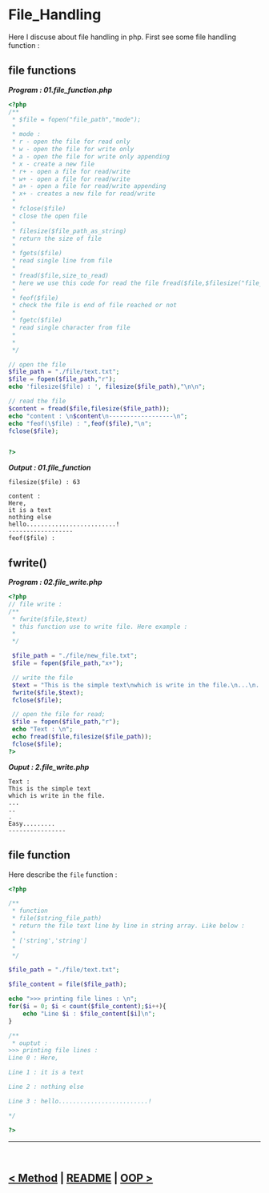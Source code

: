 # File_Handling
Here I discuse about file handling in php. First see some file handling function : 

## file functions
***Program : 01.file_function.php***
```php
<?php
/**
 * $file = fopen("file_path","mode");
 * 
 * mode : 
 * r - open the file for read only
 * w - open the file for write only
 * a - open the file for write only appending
 * x - create a new file
 * r+ - open a file for read/write
 * w+ - open a file for read/write
 * a+ - open a file for read/write appending
 * x+ - creates a new file for read/write 
 * 
 * fclose($file)
 * close the open file
 * 
 * filesize($file_path_as_string)
 * return the size of file
 * 
 * fgets($file)
 * read single line from file 
 * 
 * fread($file,size_to_read)
 * here we use this code for read the file fread($file,$filesize("file_path"))
 * 
 * feof($file)
 * check the file is end of file reached or not
 * 
 * fgetc($file)
 * read single character from file
 * 
 * 
 */

// open the file
$file_path = "./file/text.txt";
$file = fopen($file_path,"r");
echo 'filesize($file) : ', filesize($file_path),"\n\n";

// read the file
$content = fread($file,filesize($file_path));
echo "content : \n$content\n------------------\n";
echo "feof(\$file) : ",feof($file),"\n";
fclose($file);


?>
```

***Output : 01.file_function***
```
filesize($file) : 63

content : 
Here,
it is a text
nothing else
hello.........................!
------------------
feof($file) : 
```

## fwrite()
***Program : 02.file_write.php***
```php
<?php
// file write : 
/**
 * fwrite($file,$text)
 * this function use to write file. Here example : 
 * 
 */

 $file_path = "./file/new_file.txt";
 $file = fopen($file_path,"x+");

 // write the file
 $text = "This is the simple text\nwhich is write in the file.\n...\n..\n.\nEasy.........\n----------------\n";
 fwrite($file,$text);
 fclose($file);

 // open the file for read;
 $file = fopen($file_path,"r");
 echo "Text : \n";
 echo fread($file,filesize($file_path));
 fclose($file);
?>
```

***Ouput : 2.file_write.php***
```
Text : 
This is the simple text
which is write in the file.
...
..
.
Easy.........
----------------
```

## file function
Here describe the `file` function : 
```php
<?php

/**
 * function
 * file($string_file_path)
 * return the file text line by line in string array. Like below : 
 * 
 * ['string','string']
 * 
 */

$file_path = "./file/text.txt";

$file_content = file($file_path);

echo ">>> printing file lines : \n";
for($i = 0; $i < count($file_content);$i++){
    echo "Line $i : $file_content[$i]\n";
}

/**
 * ouptut :  
>>> printing file lines : 
Line 0 : Here,

Line 1 : it is a text

Line 2 : nothing else

Line 3 : hello.........................!

*/

?>
```

<hr />
<br />

[< Method](06.methods.md) | [README](./../README.md) | [OOP >](08.oop.md)
----